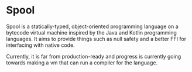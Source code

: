 # Spool
Spool is a statically-typed, object-oriented programming language on a bytecode virtual machine inspired by the Java and Kotlin programming languages. It aims to provide things such as null safety and a better FFI for interfacing with native code.


Currently, it is far from production-ready and progress is currently going towards making a vm that can run a compiler for the language.

